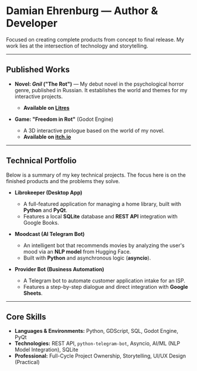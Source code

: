# Damian Ehrenburg — Author & Developer

Focused on creating complete products from concept to final release. My work lies at the intersection of technology and storytelling.

---

## Published Works

*   **Novel: *Gnil* ("The Rot")** — My debut novel in the psychological horror genre, published in Russian. It establishes the world and themes for my interactive projects.
    *   **Available on [Litres](https://www.litres.ru/book/demian-erenburg/gnil-72005341/)**

*   **Game: "Freedom in Rot"** (Godot Engine)
    *   A 3D interactive prologue based on the world of my novel.
    *   **Available on [itch.io](https://d-ehrenburg.itch.io/freedom-in-rot)**

---

## Technical Portfolio

Below is a summary of my key technical projects. The focus here is on the finished products and the problems they solve.

*   **Librokeeper (Desktop App)**
    *   A full-featured application for managing a home library, built with **Python** and **PyQt**.
    *   Features a local **SQLite** database and **REST API** integration with Google Books.

*   **Moodcast (AI Telegram Bot)**
    *   An intelligent bot that recommends movies by analyzing the user's mood via an **NLP model** from Hugging Face.
    *   Built with **Python** and asynchronous logic (**asyncio**).

*   **Provider Bot (Business Automation)**
    *   A Telegram bot to automate customer application intake for an ISP.
    *   Features a step-by-step dialogue and direct integration with **Google Sheets**.

---

## Core Skills

*   **Languages & Environments:** Python, GDScript, SQL, Godot Engine, PyQt
*   **Technologies:** REST API, `python-telegram-bot`, Asyncio, AI/ML (NLP Model Integration), SQLite
*   **Professional:** Full-Cycle Project Ownership, Storytelling, UI/UX Design (Practical)
